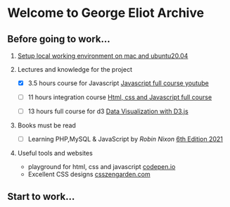 # Welcome to George Eliot Archive

## Before going to work...

1. [Setup local working environment on mac and ubuntu20.04](https://georgeeliotarchive.github.io/setup)
       
    
2. Lectures and knowledge for the project

    - [x] 3.5 hours course for Javascript [Javascript full course youtube](https://www.youtube.com/watch?v=PkZNo7MFNFg)
    - [ ] 11 hours integration course [Html, css and Javascript full course](https://www.youtube.com/watch?v=TdqQqyc7pfU&t=27445s)
    - [ ] 13 hours full course for d3 [Data Visualization with D3.js](https://www.youtube.com/watch?v=_8V5o2UHG0E)


3. Books must be read

    - [ ] Learning PHP,MySQL & JavaScript by _Robin Nixon_ [6th Edition 2021](https://www.oreilly.com/library/view/learning-php-mysql/9781492093817/)


4. Useful tools and websites

    -   playground for html, css and javascript [codepen.io](https://codepen.io)
    -   Excellent CSS designs [csszengarden.com](http://www.csszengarden.com/)


## Start to work...
